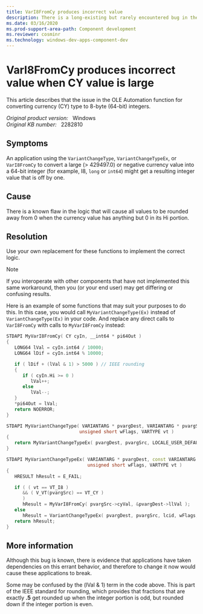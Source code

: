 ```yaml
---
title: VarI8FromCy produces incorrect value
description: There is a long-existing but rarely encountered bug in the OLE Automation function for converting currency (CY) type to 8-byte (64-bit) integers.
ms.date: 03/16/2020
ms.prod-support-area-path: Component development
ms.reviewer: cosminr
ms.technology: windows-dev-apps-component-dev
---
```

# VarI8FromCy produces incorrect value when CY value is large

This article describes that the issue in the OLE Automation function for converting currency (CY) type to 8-byte (64-bit) integers.

_Original product version:_ &nbsp;  Windows  
_Original KB number:_ &nbsp; 2282810

## Symptoms

An application using the `VariantChangeType`, `VariantChangeTypeEx`, or `VarI8FromCy` to convert a large (> 429497.0) or negative currency value into a 64-bit integer (for example, I8, `long` or `int64`) might get a resulting integer value that is off by one.

## Cause

There is a known flaw in the logic that will cause all values to be rounded away from 0 when the currency value has anything but 0 in its Hi portion.

## Resolution

Use your own replacement for these functions to implement the correct logic.

> [!NOTE]
> If you interoperate with other components that have not implemented this same workaround, then you (or your end user) may get differing or confusing results.

Here is an example of some functions that may suit your purposes to do this. In this case, you would call `MyVariantChangeType(Ex)` instead of `VariantChangeType(Ex)` in your code. And replace any direct calls to `VarI8FromCy` with calls to `MyVarI8FromCy` instead:

```cpp
STDAPI MyVarI8FromCy( CY cyIn, __int64 * pi64Out )
{
   LONG64 lVal = cyIn.int64 / 10000;
   LONG64 lDif = cyIn.int64 % 10000;

   if ( lDif + (lVal & 1) > 5000 ) // IEEE rounding
   {
      if ( cyIn.Hi >= 0 )
         lVal++;
      else
         lVal--;
   }
   *pi64Out = lVal;
   return NOERROR;
}

STDAPI MyVariantChangeType( VARIANTARG * pvargDest, VARIANTARG * pvargSrc,
                           unsigned short wFlags, VARTYPE vt )
{
   return MyVariantChangeTypeEx( pvargDest, pvargSrc, LOCALE_USER_DEFAULT, wFlags, vt );
}

STDAPI MyVariantChangeTypeEx( VARIANTARG * pvargDest, const VARIANTARG * pvargSrc, LCID lcid,
                              unsigned short wFlags, VARTYPE vt )
{
   HRESULT hResult = E_FAIL;

   if ( ( vt == VT_I8 )
      && ( V_VT(pvargSrc) == VT_CY )
      )
      hResult = MyVarI8FromCy( pvargSrc->cyVal, &pvargDest->llVal );
   else
      hResult = VariantChangeTypeEx( pvargDest, pvargSrc, lcid, wFlags, vt );
   return hResult;
}
```

## More information

Although this bug is known, there is evidence that applications have taken dependencies on this errant behavior, and therefore to change it now would cause these applications to break.

Some may be confused by the (lVal & 1) term in the code above. This is part of the IEEE standard for rounding, which provides that fractions that are exactly **.5** get rounded up when the integer portion is odd, but rounded down if the integer portion is even.
